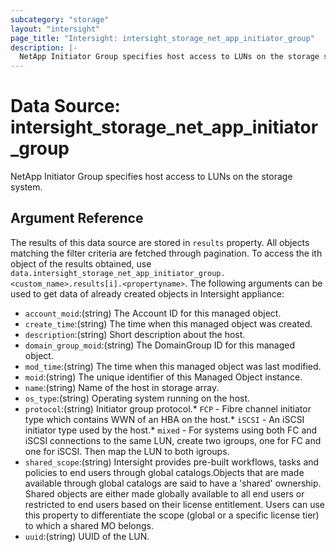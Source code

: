 ```yaml
---
subcategory: "storage"
layout: "intersight"
page_title: "Intersight: intersight_storage_net_app_initiator_group"
description: |-
  NetApp Initiator Group specifies host access to LUNs on the storage system.
---
```


# Data Source: intersight_storage_net_app_initiator_group
NetApp Initiator Group specifies host access to LUNs on the storage system.
## Argument Reference
The results of this data source are stored in `results` property.
All objects matching the filter criteria are fetched through pagination.
To access the ith object of the results obtained, use `data.intersight_storage_net_app_initiator_group.<custom_name>.results[i].<propertyname>`.
The following arguments can be used to get data of already created objects in Intersight appliance:
* `account_moid`:(string) The Account ID for this managed object. 
* `create_time`:(string) The time when this managed object was created. 
* `description`:(string) Short description about the host. 
* `domain_group_moid`:(string) The DomainGroup ID for this managed object. 
* `mod_time`:(string) The time when this managed object was last modified. 
* `moid`:(string) The unique identifier of this Managed Object instance. 
* `name`:(string) Name of the host in storage array. 
* `os_type`:(string) Operating system running on the host. 
* `protocol`:(string) Initiator group protocol.* `FCP` - Fibre channel initiator type which contains WWN of an HBA on the host.* `iSCSI` - An iSCSI initiator type used by the host.* `mixed` - For systems using both FC and iSCSI connections to the same LUN, create two igroups, one for FC and one for iSCSI. Then map the LUN to both igroups. 
* `shared_scope`:(string) Intersight provides pre-built workflows, tasks and policies to end users through global catalogs.Objects that are made available through global catalogs are said to have a 'shared' ownership. Shared objects are either made globally available to all end users or restricted to end users based on their license entitlement. Users can use this property to differentiate the scope (global or a specific license tier) to which a shared MO belongs. 
* `uuid`:(string) UUID of the LUN. 
 